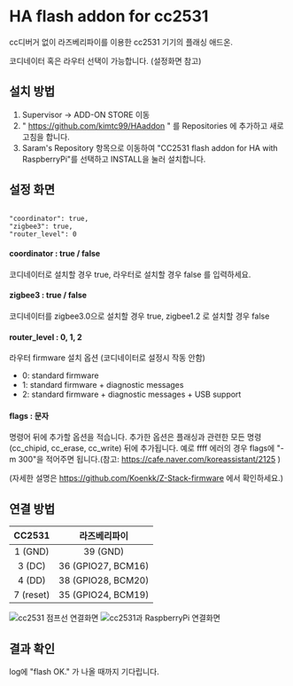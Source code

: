 # HA flash addon for cc2531
cc디버거 없이 라즈베리파이를 이용한 cc2531 기기의 플래싱 애드온.

코디네이터 혹은 라우터 선택이 가능합니다. (설정화면 참고)

## 설치 방법
1. Supervisor -> ADD-ON STORE 이동
2. " https://github.com/kimtc99/HAaddon " 를 Repositories 에 추가하고 새로 고침을 합니다.
3. Saram's Repository 항목으로 이동하여 "CC2531 flash addon for HA with RaspberryPi"를 선택하고 INSTALL을 눌러 설치합니다.

## 설정 화면
<pre><code>
"coordinator": true,
"zigbee3": true,
"router_level": 0
</code></pre>

#### coordinator : true / false
코디네이터로 설치할 경우 true, 라우터로 설치할 경우 false 를 입력하세요.
#### zigbee3 : true / false
코디네이터를 zigbee3.0으로 설치할 경우 true, zigbee1.2 로 설치할 경우 false
#### router_level : 0, 1, 2
라우터 firmware 설치 옵션 (코디네이터로 설정시 작동 안함)
* 0: standard firmware
* 1: standard firmware + diagnostic messages
* 2: standard firmware + diagnostic messages + USB support
#### flags : 문자
명령어 뒤에 추가할 옵션을 적습니다. 추가한 옵션은 플래싱과 관련한 모든 명령(cc_chipid, cc_erase, cc_write) 뒤에 추가됩니다.
예로 ffff 에러의 경우 flags에 "-m 300"을 적어주면 됩니다.(참고: https://cafe.naver.com/koreassistant/2125 )

(자세한 설명은 https://github.com/Koenkk/Z-Stack-firmware 에서 확인하세요.)

## 연결 방법
|CC2531|라즈베리파이|
|:---:|:---:|
|1 (GND)|39 (GND)|
|3 (DC)|36 (GPIO27, BCM16)|
|4 (DD)|38 (GPIO28, BCM20)|
|7 (reset)|35 (GPIO24, BCM19)|

![cc2531 점프선 연결화면](https://github.com/kimtc99/HAaddon/blob/master/img/cc2531-1.jpg)
![cc2531과 RaspberryPi 연결화면](https://github.com/kimtc99/HAaddon/blob/master/img/cc2531-2.jpg)

## 결과 확인
log에 "flash OK." 가 나올 때까지 기다립니다.
